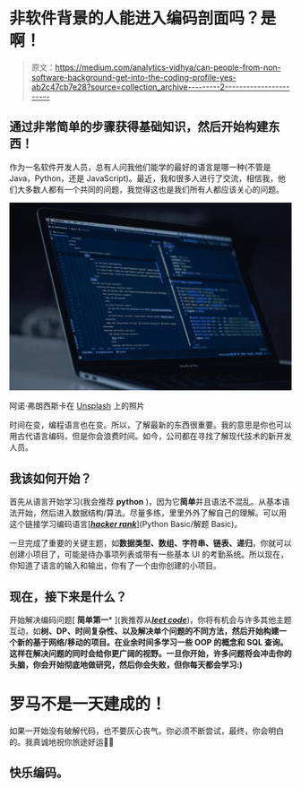 # 非软件背景的人能进入编码剖面吗？是啊！

> 原文：<https://medium.com/analytics-vidhya/can-people-from-non-software-background-get-into-the-coding-profile-yes-ab2c47cb7e28?source=collection_archive---------2----------------------->

## 通过非常简单的步骤获得基础知识，然后开始构建东西！

作为一名软件开发人员，总有人问我他们能学的最好的语言是哪一种(不管是 Java，Python，还是 JavaScript)。最近，我和很多人进行了交流，相信我，他们大多数人都有一个共同的问题，我觉得这也是我们所有人都应该关心的问题。

![](img/f71ebed4c958e9574ed9dc5bfa496096.png)

阿诺·弗朗西斯卡在 [Unsplash](https://unsplash.com?utm_source=medium&utm_medium=referral) 上的照片

时间在变，编程语言也在变。所以，了解最新的东西很重要。我的意思是你也可以用古代语言编码，但是你会浪费时间。如今，公司都在寻找了解现代技术的新开发人员。

## 我该如何开始？

首先从语言开始学习(我会推荐 **python** )，因为它**简单**并且语法不混乱。从基本语法开始，然后进入数据结构/算法。尽量多练，里里外外了解自己的理解。可以用这个链接学习编码语言[[***hacker rank***](https://www.hackerrank.com/)](Python Basic/解题 Basic)。

一旦完成了重要的关键主题，如**数据类型、数组、字符串、链表、递归**，你就可以创建小项目了，可能是待办事项列表或带有一些基本 UI 的考勤系统。所以现在，你知道了语言的输入和输出，你有了一个由你创建的小项目。

## 现在，接下来是什么？

开始解决编码问题[ **简单第一*** ](我推荐从[***leet code***](https://leetcode.com/))，你将有机会与许多其他主题互动，如**树、DP、时间复杂性、**以及解决单个问题的不同方法，然后开始构建一个**新的基于网络/移动的项目。在业余时间多学习一些 OOP 的概念和 SQL 查询。这样在解决问题的同时会给你更广阔的视野。一旦你开始，许多问题将会冲击你的头脑，你会开始彻底地做研究，然后你会失败，但你每天都会学习:)**

# 罗马不是一天建成的！

如果一开始没有破解代码，也不要灰心丧气。你必须不断尝试，最终，你会明白的。我真诚地祝你旅途好运👍🏻

## 快乐编码。